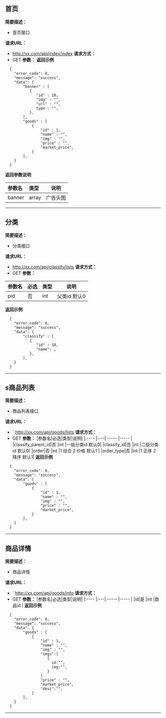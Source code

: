 
## 首页
**简要描述：**

- 首页接口

**请求URL：**
-  http://xx.com/api/index/index
**请求方式：**
- GET
**参数：**
 **返回示例**
```
  {
    "error_code": 0,
    "message": "success",
    "data": {
    	"banner" : [
    	   {
    	      "id" : 10,
    	      "img" : "",
    	      "url" : "",
    	      type : "",
    	   },
    	],
    	"goods" : [
    		{
    			"id" : 1,
    			"name" : "",
    			"img" : "",
    			"price" : "",
    			"market_price",
    		}
    	],
    }
  }
```

 **返回参数说明**

|参数名|类型|说明|
|:-----  |:-----|-----|
|banner  |array    |广告头图  |



***
## 分类
**简要描述：**

- 分类接口

**请求URL：**
- http://xx.com/api/classify/lists
**请求方式：**
- GET
**参数：**

|参数名|必选|类型|说明|
|:----- |:----- |:-----|-----|
|pid|否  |int |父类id 默认0 |
 **返回示例**
```
  {
    "error_code": 0,
    "message": "success",
    "data": {
    	"classify" : [
    	   {
    	      "id" : 10,
    	      "name": ,
    	   },
    	],
    }
  }
```
***
## s商品列表
**简要描述：**

- 商品列表接口

**请求URL：**
- ` http://xx.com/api/goods/lists
**请求方式：**
- GET
**参数：**
|参数名|必选|类型|说明|
|:----    |:---|:----- |-----   |
|classify_parent_id|否  |int |一级分类id 默认0|
|classify_id|否  |int |二级分类id 默认0|
|order|否  |int |1 综合 2 价格 默认1 |
|order_type|否  |int |1  正序  2 降序 默认1|
 **返回示例**
```
  {
    "error_code": 0,
    "message": "success",
    "data": {
    	"goods" : [
    	   	{
    			"id" : 1,
    			"name" : "",
    			"img" : "",
    			"price" : "",
    			"market_price",
    		}
    	],
    }
  }
```
***
## 商品详情
**简要描述：**

- 商品详情

**请求URL：**
- ` http://xx.com/api/goods/info
**请求方式：**
- GET
**参数：**
|参数名|必选|类型|说明|
|:----    |:---|:----- |-----   |
|id|是  |int |商品id |
 **返回示例**
```
  {
    "error_code": 0,
    "message": "success",
    "data": {
    	"goods" : [
    	   	{
    			"id" : 1,
    			"name" : "",
    			"img" : "",
    			"imgs":[
    			   {
    			     id:"",
    			     img:"",
    			   }
    			]
    			"price" : "",
    			"market_price",
    			"desc":"",
    		}
    	],
    }
  }
```
***
